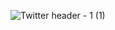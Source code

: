 ![Twitter header - 1 (1)](https://github.com/qqey/.github/assets/26848713/e56dc1da-1b9e-4fcf-af08-394cec660139)
